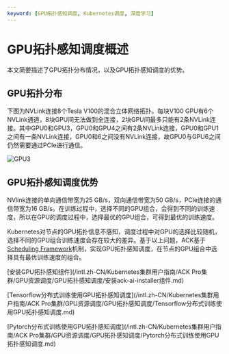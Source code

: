 ```yaml
---
keyword: [GPU拓扑感知调度, Kubernetes调度, 深度学习]
---
```


# GPU拓扑感知调度概述

本文简要描述了GPU拓扑分布情况，以及GPU拓扑感知调度的优势。

## GPU拓扑分布

下图为NVLink连接8个Tesla V100的混合立体网络拓扑。每块V100 GPU有6个NVLink通道，8块GPU间无法做到全连接，2块GPU间最多只能有2条NVLink连接。其中GPU0和GPU3，GPU0和GPU4之间有2条NVLink连接，GPU0和GPU1之间有一条NVLink连接，GPU0和6之间没有NVLink连接，故GPU0与GPU6之间仍然需要通过PCIe进行通信。

![GPU3](https://static-aliyun-doc.oss-accelerate.aliyuncs.com/assets/img/zh-CN/0968316061/p184644.png)

## GPU拓扑感知调度优势

NVlink连接的单向通信带宽为25 GB/s，双向通信带宽为50 GB/s，PCle连接的通信带宽为16 GB/s。在训练过程中，选择不同的GPU组合，会得到不同的训练速度，所以在GPU的调度过程中，选择最优的GPU组合，可得到最优的训练速度。

Kubernetes对节点的GPU拓扑信息不感知，调度过程中对GPU的选择比较随机，选择不同的GPU组合训练速度会存在较大的差异。基于以上问题，ACK基于[Scheduling Framework](https://developer.aliyun.com/article/766273)机制，实现GPU拓扑感知调度，在节点的GPU组合中选择具有最优训练速度的组合。

[安装GPU拓扑感知组件](/intl.zh-CN/Kubernetes集群用户指南/ACK Pro集群/GPU资源调度/GPU拓扑感知调度/安装ack-ai-installer组件.md)

[Tensorflow分布式训练使用GPU拓扑感知调度](/intl.zh-CN/Kubernetes集群用户指南/ACK Pro集群/GPU资源调度/GPU拓扑感知调度/Tensorflow分布式训练使用GPU拓扑感知调度.md)

[Pytorch分布式训练使用GPU拓扑感知调度](/intl.zh-CN/Kubernetes集群用户指南/ACK Pro集群/GPU资源调度/GPU拓扑感知调度/Pytorch分布式训练使用GPU拓扑感知调度.md)

